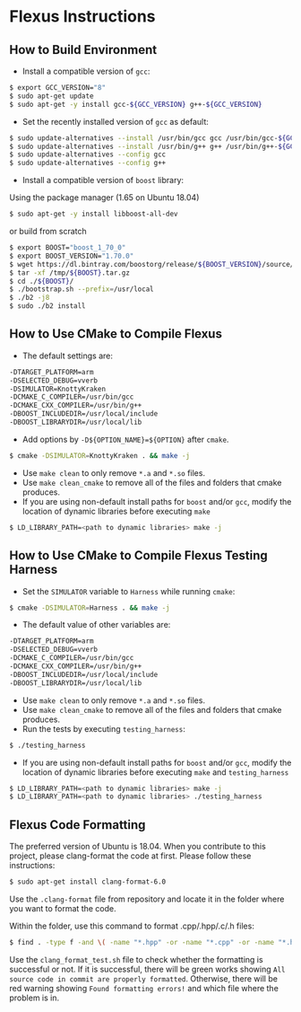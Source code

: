 # Flexus Instructions

## How to Build Environment

* Install a compatible version of `gcc`:

```sh
$ export GCC_VERSION="8"
$ sudo apt-get update
$ sudo apt-get -y install gcc-${GCC_VERSION} g++-${GCC_VERSION}
```

* Set the recently installed version of `gcc` as default:

```sh
$ sudo update-alternatives --install /usr/bin/gcc gcc /usr/bin/gcc-${GCC_VERSION} 20
$ sudo update-alternatives --install /usr/bin/g++ g++ /usr/bin/g++-${GCC_VERSION} 20
$ sudo update-alternatives --config gcc
$ sudo update-alternatives --config g++
```

* Install a compatible version of `boost` library:

Using the package manager (1.65 on Ubuntu 18.04)
```sh
$ sudo apt-get -y install libboost-all-dev
```
or build from scratch
```sh
$ export BOOST="boost_1_70_0"
$ export BOOST_VERSION="1.70.0"
$ wget https://dl.bintray.com/boostorg/release/${BOOST_VERSION}/source/${BOOST}.tar.gz -O /tmp/${BOOST}.tar.gz
$ tar -xf /tmp/${BOOST}.tar.gz
$ cd ./${BOOST}/
$ ./bootstrap.sh --prefix=/usr/local
$ ./b2 -j8
$ sudo ./b2 install
```

## How to Use CMake to Compile Flexus

* The default settings are:

```sh
-DTARGET_PLATFORM=arm
-DSELECTED_DEBUG=vverb
-DSIMULATOR=KnottyKraken
-DCMAKE_C_COMPILER=/usr/bin/gcc
-DCMAKE_CXX_COMPILER=/usr/bin/g++
-DBOOST_INCLUDEDIR=/usr/local/include
-DBOOST_LIBRARYDIR=/usr/local/lib
```

* Add options by `-D${OPTION_NAME}=${OPTION}` after `cmake`.

```sh
$ cmake -DSIMULATOR=KnottyKraken . && make -j
```

* Use `make clean` to only remove `*.a` and `*.so` files.
* Use `make clean_cmake` to remove all of the files and folders that cmake produces.
* If you are using non-default install paths for `boost` and/or `gcc`, modify the location of dynamic libraries before executing `make`

```sh
$ LD_LIBRARY_PATH=<path to dynamic libraries> make -j
```

## How to Use CMake to Compile Flexus Testing Harness

* Set the `SIMULATOR` variable to `Harness` while running `cmake`:

```sh
$ cmake -DSIMULATOR=Harness . && make -j
```

* The default value of other variables are:

```sh
-DTARGET_PLATFORM=arm
-DSELECTED_DEBUG=vverb
-DCMAKE_C_COMPILER=/usr/bin/gcc
-DCMAKE_CXX_COMPILER=/usr/bin/g++
-DBOOST_INCLUDEDIR=/usr/local/include
-DBOOST_LIBRARYDIR=/usr/local/lib
```

* Use `make clean` to only remove `*.a` and `*.so` files.
* Use `make clean_cmake` to remove all of the files and folders that cmake produces.
* Run the tests by executing `testing_harness`:

```sh
$ ./testing_harness
```
* If you are using non-default install paths for `boost` and/or `gcc`, modify the location of dynamic libraries before executing `make` and `testing_harness`

```sh
$ LD_LIBRARY_PATH=<path to dynamic libraries> make -j
$ LD_LIBRARY_PATH=<path to dynamic libraries> ./testing_harness
```

## Flexus Code Formatting

The preferred version of Ubuntu is 18.04. When you contribute to this project, please clang-format the code at first. Please follow these instructions:

```sh
$ sudo apt-get install clang-format-6.0
```

Use the `.clang-format` file from repository and locate it in the folder where you want to format the code.

Within the folder, use this command to format .cpp/.hpp/.c/.h files:

```sh
$ find . -type f -and \( -name "*.hpp" -or -name "*.cpp" -or -name "*.h" -or -name "*.c" \) | xargs clang-format -i -style=file
```

Use the `clang_format_test.sh` file to check whether the formatting is successful or not. If it is successful, there will be green works showing `All source code in commit are properly formatted`. Otherwise, there will be red warning showing `Found formatting errors!` and which file where the problem is in.
